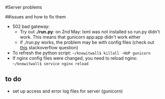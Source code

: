 #Server problems 

##issues and how to fix them

- 502 bad gateway: 
	- Try out **./run.py**: on 2nd May: lxml was not installed so run.py didn't work. This means that gunicorn app:app didn't work either
	- if ./run.py works, the problem may be with config files (check out [this](http://stackoverflow.com/questions/26211267/nginx-flask-gunicorn-502-error) stackoverflow question)
- To refresh the python script: `~/knowitwall$ killall -HUP gunicorn`
- If nginx config files were changed, you need to reload nginx: `~/knowitwall$ service nginx reload`

## to do

- set up access and error log files for server (gunicorn)

